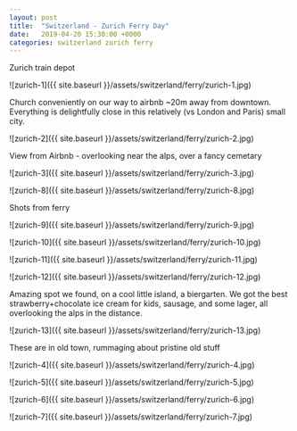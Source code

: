 ```yaml
---
layout: post
title:  "Switzerland - Zurich Ferry Day"
date:   2019-04-20 15:30:00 +0000
categories: switzerland zurich ferry
---
```


Zurich train depot

![zurich-1]({{ site.baseurl }}/assets/switzerland/ferry/zurich-1.jpg)

Church conveniently on our way to airbnb ~20m away from downtown. Everything
is delightfully close in this relatively (vs London and Paris) small city.

![zurich-2]({{ site.baseurl }}/assets/switzerland/ferry/zurich-2.jpg)

View from Airbnb - overlooking near the alps, over a fancy cemetary

![zurich-3]({{ site.baseurl }}/assets/switzerland/ferry/zurich-3.jpg)

![zurich-8]({{ site.baseurl }}/assets/switzerland/ferry/zurich-8.jpg)

Shots from ferry

![zurich-9]({{ site.baseurl }}/assets/switzerland/ferry/zurich-9.jpg)

![zurich-10]({{ site.baseurl }}/assets/switzerland/ferry/zurich-10.jpg)

![zurich-11]({{ site.baseurl }}/assets/switzerland/ferry/zurich-11.jpg)

![zurich-12]({{ site.baseurl }}/assets/switzerland/ferry/zurich-12.jpg)

Amazing spot we found, on a cool little island, a biergarten. We got the
best strawberry+chocolate ice cream for kids, sausage, and some lager, all
overlooking the alps in the distance.

![zurich-13]({{ site.baseurl }}/assets/switzerland/ferry/zurich-13.jpg)

These are in old town, rummaging about pristine old stuff

![zurich-4]({{ site.baseurl }}/assets/switzerland/ferry/zurich-4.jpg)

![zurich-5]({{ site.baseurl }}/assets/switzerland/ferry/zurich-5.jpg)

![zurich-6]({{ site.baseurl }}/assets/switzerland/ferry/zurich-6.jpg)

![zurich-7]({{ site.baseurl }}/assets/switzerland/ferry/zurich-7.jpg)
